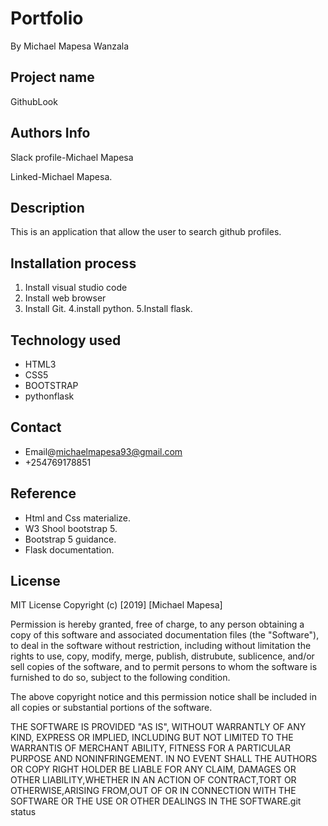 # Portfolio
By Michael Mapesa Wanzala

## Project name

GithubLook

## Authors Info

Slack profile-Michael Mapesa

Linked-Michael Mapesa.


## Description

 This is an application that allow the user to search github profiles.

## Installation process


1. Install visual studio code
2. Install  web browser
3. Install Git.
4.install python.
5.Install flask.


## Technology used

 * HTML3
 * CSS5
 * BOOTSTRAP
 * pythonflask

 ## Contact

 * Email@michaelmapesa93@gmail.com
 * +254769178851

## Reference

* Html and Css materialize.
* W3 Shool bootstrap 5.
* Bootstrap 5 guidance.
* Flask documentation. 

## License

MIT License
Copyright (c) [2019] [Michael Mapesa]

Permission is hereby granted, free of charge, to any person obtaining a copy of this software and associated documentation files (the "Software"), to deal in the software without restriction, including without limitation the rights to use, copy, modify, merge, publish, distrubute, sublicence, and/or sell copies of the software, and to permit persons to whom the software is furnished to do so, subject to the following condition.

The above copyright notice and this permission notice shall be included in all copies or substantial portions of the software.

THE SOFTWARE IS PROVIDED "AS IS", WITHOUT WARRANTLY OF ANY KIND, EXPRESS OR IMPLIED, INCLUDING BUT NOT LIMITED TO THE WARRANTIS OF MERCHANT ABILITY, FITNESS FOR A PARTICULAR PURPOSE AND NONINFRINGEMENT. IN NO EVENT SHALL THE AUTHORS OR COPY RIGHT HOLDER BE LIABLE FOR ANY CLAIM, DAMAGES OR OTHER LIABILITY,WHETHER IN AN ACTION OF CONTRACT,TORT OR OTHERWISE,ARISING FROM,OUT OF OR IN CONNECTION WITH THE SOFTWARE OR THE USE OR OTHER DEALINGS IN THE SOFTWARE.git status




